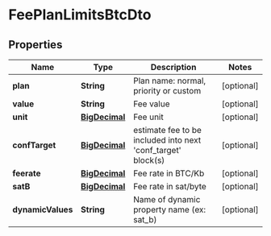 # FeePlanLimitsBtcDto

## Properties
Name | Type | Description | Notes
------------ | ------------- | ------------- | -------------
**plan** | **String** | Plan name: normal, priority or custom |  [optional]
**value** | **String** | Fee value |  [optional]
**unit** | [**BigDecimal**](BigDecimal.md) | Fee unit |  [optional]
**confTarget** | [**BigDecimal**](BigDecimal.md) | estimate fee to be included into next &#x27;conf_target&#x27; block(s) |  [optional]
**feerate** | [**BigDecimal**](BigDecimal.md) | Fee rate in BTC/Kb |  [optional]
**satB** | [**BigDecimal**](BigDecimal.md) | Fee rate in sat/byte |  [optional]
**dynamicValues** | **String** | Name of dynamic property name (ex: sat_b) |  [optional]
